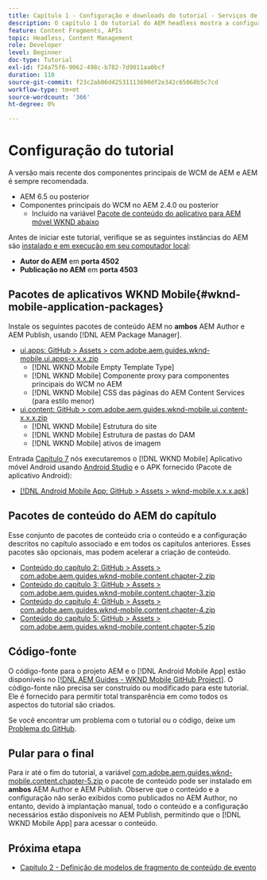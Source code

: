 ```yaml
---
title: Capítulo 1 - Configuração e downloads do tutorial - Serviços de conteúdo
description: O capítulo 1 do tutorial do AEM headless mostra a configuração da linha de base para a instância do AEM no tutorial.
feature: Content Fragments, APIs
topic: Headless, Content Management
role: Developer
level: Beginner
doc-type: Tutorial
exl-id: f24a75f6-9062-498c-b782-7d9011aa0bcf
duration: 110
source-git-commit: f23c2ab86d42531113690df2e342c65060b5c7cd
workflow-type: tm+mt
source-wordcount: '366'
ht-degree: 0%

---
```


# Configuração do tutorial

A versão mais recente dos componentes principais de WCM de AEM e AEM é sempre recomendada.

* AEM 6.5 ou posterior
* Componentes principais do WCM no AEM 2.4.0 ou posterior
   * Incluído na variável [Pacote de conteúdo do aplicativo para AEM móvel WKND abaixo](#wknd-mobile-application-packages)

Antes de iniciar este tutorial, verifique se as seguintes instâncias do AEM são [instalado e em execução em seu computador local](https://helpx.adobe.com/experience-manager/6-5/sites/deploying/using/deploy.html#Default%20Local%20Install):

* **Autor do AEM** em **porta 4502**
* **Publicação no AEM** em **porta 4503**

## Pacotes de aplicativos WKND Mobile{#wknd-mobile-application-packages}

Instale os seguintes pacotes de conteúdo AEM no **ambos** AEM Author e AEM Publish, usando [!DNL AEM Package Manager].

* [ui.apps: GitHub > Assets > com.adobe.aem.guides.wknd-mobile.ui.apps-x.x.x.zip](https://github.com/adobe/aem-guides-wknd-mobile/releases/latest)
   * [!DNL WKND Mobile Empty Template Type]
   * [!DNL WKND Mobile] Componente proxy para componentes principais do WCM no AEM
   * [!DNL WKND Mobile] CSS das páginas do AEM Content Services (para estilo menor)
* [ui.content: GitHub > com.adobe.aem.guides.wknd-mobile.ui.content-x.x.x.zip](https://github.com/adobe/aem-guides-wknd-mobile/releases/latest)
   * [!DNL WKND Mobile] Estrutura do site
   * [!DNL WKND Mobile] Estrutura de pastas do DAM
   * [!DNL WKND Mobile] ativos de imagem

Entrada [Capítulo 7](./chapter-7.md) nós executaremos o [!DNL WKND Mobile] Aplicativo móvel Android usando [Android Studio](https://developer.android.com/studio) e o APK fornecido (Pacote de aplicativo Android):

* [[!DNL Android Mobile App: GitHub > Assets > wknd-mobile.x.x.x.apk]](https://github.com/adobe/aem-guides-wknd-mobile/releases/latest)

## Pacotes de conteúdo do AEM do capítulo

Esse conjunto de pacotes de conteúdo cria o conteúdo e a configuração descritos no capítulo associado e em todos os capítulos anteriores. Esses pacotes são opcionais, mas podem acelerar a criação de conteúdo.

* [Conteúdo do capítulo 2: GitHub > Assets > com.adobe.aem.guides.wknd-mobile.content.chapter-2.zip](https://github.com/adobe/aem-guides-wknd-mobile/releases/latest)
* [Conteúdo do capítulo 3: GitHub > Assets > com.adobe.aem.guides.wknd-mobile.content.chapter-3.zip](https://github.com/adobe/aem-guides-wknd-mobile/releases/latest)
* [Conteúdo do capítulo 4: GitHub > Assets > com.adobe.aem.guides.wknd-mobile.content.chapter-4.zip](https://github.com/adobe/aem-guides-wknd-mobile/releases/latest)
* [Conteúdo do capítulo 5: GitHub > Assets > com.adobe.aem.guides.wknd-mobile.content.chapter-5.zip](https://github.com/adobe/aem-guides-wknd-mobile/releases/latest)

## Código-fonte

O código-fonte para o projeto AEM e o [!DNL Android Mobile App] estão disponíveis no [[!DNL AEM Guides - WKND Mobile GitHub Project]](https://github.com/adobe/aem-guides-wknd-mobile). O código-fonte não precisa ser construído ou modificado para este tutorial. Ele é fornecido para permitir total transparência em como todos os aspectos do tutorial são criados.

Se você encontrar um problema com o tutorial ou o código, deixe um [Problema do GitHub](https://github.com/adobe/aem-guides-wknd-mobile/issues).

## Pular para o final

Para ir até o fim do tutorial, a variável [com.adobe.aem.guides.wknd-mobile.content.chapter-5.zip](https://github.com/adobe/aem-guides-wknd-mobile/releases/latest) o pacote de conteúdo pode ser instalado em **ambos** AEM Author e AEM Publish. Observe que o conteúdo e a configuração não serão exibidos como publicados no AEM Author, no entanto, devido à implantação manual, todo o conteúdo e a configuração necessários estão disponíveis no AEM Publish, permitindo que o [!DNL WKND Mobile App] para acessar o conteúdo.


## Próxima etapa

* [Capítulo 2 - Definição de modelos de fragmento de conteúdo de evento](./chapter-2.md)
